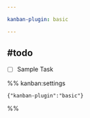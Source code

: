 ```yaml
---

kanban-plugin: basic

---
```


## #todo

- [ ] Sample Task




%% kanban:settings
```
{"kanban-plugin":"basic"}
```
%%